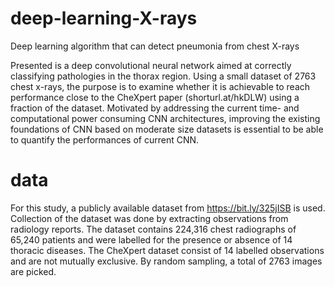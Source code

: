 # deep-learning-X-rays
Deep learning algorithm that can detect pneumonia from chest X-rays

Presented is a deep convolutional neural network aimed at correctly classifying pathologies
in the thorax region. Using a small dataset of 2763 chest x-rays, the purpose is to
examine whether it is achievable to reach performance close to the CheXpert paper (shorturl.at/hkDLW) using a fraction
of the dataset. Motivated by addressing the current time- and computational power consuming CNN architectures, improving the
existing foundations of CNN based on moderate size datasets is essential to be able to quantify the performances of
current CNN.


# data
For this study, a publicly available dataset from https://bit.ly/325jISB is used. Collection of the dataset was done by extracting observations
from radiology reports. The dataset contains 224,316 chest radiographs of 65,240 patients and were labelled for the
presence or absence of 14 thoracic diseases. The CheXpert dataset consist of 14 labelled observations and are not mutually
exclusive. By random sampling, a total of 2763 images are picked.


